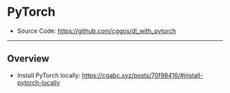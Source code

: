 # PyTorch

* Source Code: https://github.com/cggos/dl_with_pytorch

---

## Overview

* Install PyTorch locally: https://cgabc.xyz/posts/70f98416/#install-pytorch-locally
